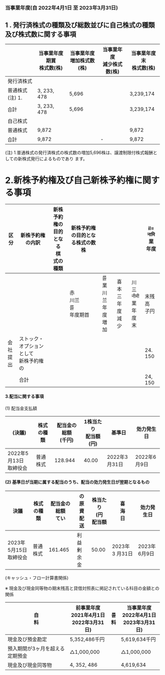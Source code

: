 ### 当事業年度(自 2022年4月1日 至 2023年3月31日)

## 1 . 発行済株式の種類及び総数並びに自己株式の種類及び株式数に関する事項

|            | 当事業年度期賞<br>株式数(株) | 当事業年度<br>増加株式数(株) | 当事業年度<br>減少株式数(株) | 当事業年度末<br>株式数(株) |
|------------|-------------------|-------------------|-------------------|------------------|
| 発行済株式      |                   |                   |                   |                  |
| 普通株式(注) 1. | 3, 233, 478       | 5,696             |                   | 3,239,174        |
| 습計         | 3, 233, 478       | 5,696             |                   | 3,239,174        |
| 自己株式       |                   |                   |                   |                  |
| 普通株式       | 9,872             |                   |                   | 9,872            |
| 습計         | 9,872             |                   | -                 | 9,872            |

(注) 1.普通株式の発行済株式の株式数の増加5,696株は、譲渡制限付株式報酬としての新株式発行によるものであり ます。

# 2.新株予約権及び自己新株予約権に関する事項

| 区<br>分   | 新株予約権の内訳                    | 新株予約権の<br>目的となる<br>棋<br>式の種類 | 新株予約権の目的となる株式の数<br>株 |                      |                     |                            | il=<br>नामि<br>業<br>年度 |
|----------|-----------------------------|------------------------------|----------------------|----------------------|---------------------|----------------------------|------------------------|
|          |                             |                              | 赤<br>川兰<br>를<br>年度期首 | 를<br>業<br>川兰<br>年度増加 | 喜<br>本<br>三<br>年度減少 | 川三<br>नीमी<br>業<br>年度<br>末 | 末残高<br>子円              |
| 会社<br>提出 | ストック・オプションとして<br>新株予約権<br>の |                              |                      |                      |                     |                            | 24. 150                |
|          | 合計                          |                              |                      |                      |                     |                            | 24, 150                |

#### 3.配当に関する事項

(1) 配当金支払額

| (決議)               | 株式の種類 | 配当金の総額<br>(千円) | 1株当たり<br>配当額(円) | 基準日        | 効力発生日     |
|--------------------|-------|----------------|-----------------|------------|-----------|
| 2022年5月13日<br>取締役会 | 普通株式  | 128.944        | 40.00           | 2022年3月31日 | 2022年6月9日 |

#### (2) 基準日が当期に属する配当のうち、配当の効力発生日が翌期となるもの

| 決議                 | 株式の種類 | 配当金の総額<br>てい | の原資<br>配送 | 株当たり<br>(円<br>配当額 | 喜<br>海<br>日  | 効力発生日     |
|--------------------|-------|--------------|-----------|-------------------|--------------|-----------|
| 2023年5月15日<br>取締役会 | 普通株式  | 161.465      | 利<br>益剰余金 | 50.00             | 2023年 3 月31日 | 2023年6月9日 |

(キャッシュ・フロー計算書関係)

※ 現金及び現金同等物の期末残高と貸借対照表に掲記されている科目の金額との関係

| 自<br>料           | 前事業年度<br>2021年4月1日<br>2022年3月31日) | 를<br>料 | 当事業年度<br>2022年4月1日<br>2023年3月31日) |
|------------------|-----------------------------------|--------|-----------------------------------|
| 現金及び預金勘定         | 5,352,486千円                       |        | 5,619,634千円                       |
| 預入期間が3ヶ月を超える定期預金 | △1,000,000                        |        | △1,000,000                        |
| 現金及び現金同等物        | 4, 352, 486                       |        | 4,619,634                         |